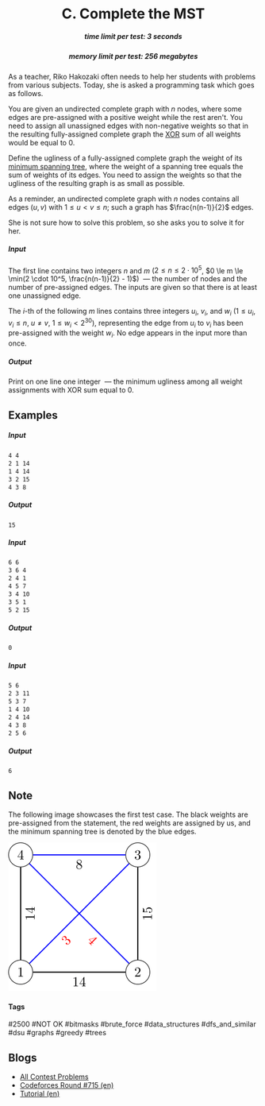 <h1 style='text-align: center;'> C. Complete the MST</h1>

<h5 style='text-align: center;'>time limit per test: 3 seconds</h5>
<h5 style='text-align: center;'>memory limit per test: 256 megabytes</h5>

As a teacher, Riko Hakozaki often needs to help her students with problems from various subjects. Today, she is asked a programming task which goes as follows.

You are given an undirected complete graph with $n$ nodes, where some edges are pre-assigned with a positive weight while the rest aren't. You need to assign all unassigned edges with non-negative weights so that in the resulting fully-assigned complete graph the [XOR](https://en.wikipedia.org/wiki/Bitwise_operation#XOR) sum of all weights would be equal to $0$.

Define the ugliness of a fully-assigned complete graph the weight of its [minimum spanning tree](https://en.wikipedia.org/wiki/Minimum_spanning_tree), where the weight of a spanning tree equals the sum of weights of its edges. You need to assign the weights so that the ugliness of the resulting graph is as small as possible.

As a reminder, an undirected complete graph with $n$ nodes contains all edges $(u, v)$ with $1 \le u < v \le n$; such a graph has $\frac{n(n-1)}{2}$ edges.

She is not sure how to solve this problem, so she asks you to solve it for her.

##### Input

The first line contains two integers $n$ and $m$ ($2 \le n \le 2 \cdot 10^5$, $0 \le m \le \min(2 \cdot 10^5, \frac{n(n-1)}{2} - 1)$)  — the number of nodes and the number of pre-assigned edges. The inputs are given so that there is at least one unassigned edge.

The $i$-th of the following $m$ lines contains three integers $u_i$, $v_i$, and $w_i$ ($1 \le u_i, v_i \le n$, $u \ne v$, $1 \le w_i < 2^{30}$), representing the edge from $u_i$ to $v_i$ has been pre-assigned with the weight $w_i$. No edge appears in the input more than once.

##### Output

Print on one line one integer  — the minimum ugliness among all weight assignments with XOR sum equal to $0$.

## Examples

##### Input


```text
4 4
2 1 14
1 4 14
3 2 15
4 3 8
```
##### Output


```text
15
```
##### Input


```text
6 6
3 6 4
2 4 1
4 5 7
3 4 10
3 5 1
5 2 15
```
##### Output


```text
0
```
##### Input


```text
5 6
2 3 11
5 3 7
1 4 10
2 4 14
4 3 8
2 5 6
```
##### Output


```text
6
```
## Note

The following image showcases the first test case. The black weights are pre-assigned from the statement, the red weights are assigned by us, and the minimum spanning tree is denoted by the blue edges.

 ![](images/a7a280c2f88b120ff0839966d25330c968719a1c.png) 

#### Tags 

#2500 #NOT OK #bitmasks #brute_force #data_structures #dfs_and_similar #dsu #graphs #greedy #trees 

## Blogs
- [All Contest Problems](../Codeforces_Round_715_(Div._1).md)
- [Codeforces Round #715 (en)](../blogs/Codeforces_Round_715_(en).md)
- [Tutorial (en)](../blogs/Tutorial_(en).md)
